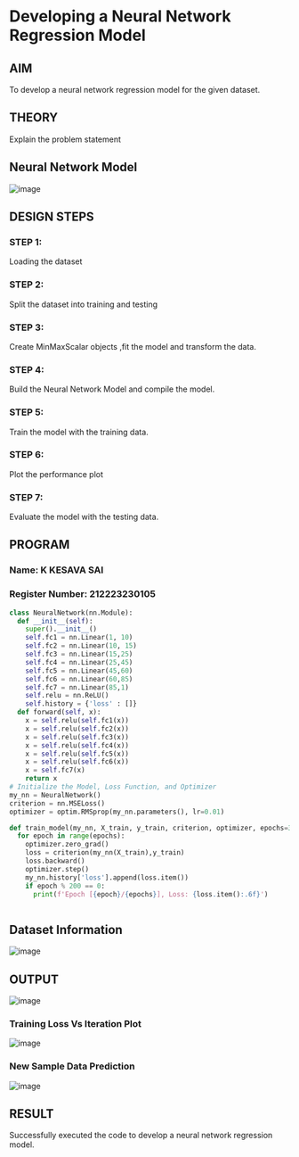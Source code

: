 # Developing a Neural Network Regression Model

## AIM

To develop a neural network regression model for the given dataset.

## THEORY

Explain the problem statement

## Neural Network Model

![image](https://github.com/user-attachments/assets/30d42013-4d6c-4b87-bdbd-05e5e97ca08f)


## DESIGN STEPS

### STEP 1:

Loading the dataset

### STEP 2:

Split the dataset into training and testing

### STEP 3:

Create MinMaxScalar objects ,fit the model and transform the data.

### STEP 4:

Build the Neural Network Model and compile the model.

### STEP 5:

Train the model with the training data.

### STEP 6:

Plot the performance plot

### STEP 7:

Evaluate the model with the testing data.

## PROGRAM
### Name: K KESAVA SAI
### Register Number: 212223230105
```python
class NeuralNetwork(nn.Module):
  def __init__(self):
    super().__init__()
    self.fc1 = nn.Linear(1, 10)
    self.fc2 = nn.Linear(10, 15)
    self.fc3 = nn.Linear(15,25)
    self.fc4 = nn.Linear(25,45)
    self.fc5 = nn.Linear(45,60)
    self.fc6 = nn.Linear(60,85)
    self.fc7 = nn.Linear(85,1)
    self.relu = nn.ReLU()
    self.history = {'loss' : []}
  def forward(self, x):
    x = self.relu(self.fc1(x))
    x = self.relu(self.fc2(x))
    x = self.relu(self.fc3(x))
    x = self.relu(self.fc4(x))
    x = self.relu(self.fc5(x))
    x = self.relu(self.fc6(x))
    x = self.fc7(x)
    return x
# Initialize the Model, Loss Function, and Optimizer
my_nn = NeuralNetwork()
criterion = nn.MSELoss()
optimizer = optim.RMSprop(my_nn.parameters(), lr=0.01)

def train_model(my_nn, X_train, y_train, criterion, optimizer, epochs=3000):
  for epoch in range(epochs):
    optimizer.zero_grad()
    loss = criterion(my_nn(X_train),y_train)
    loss.backward()
    optimizer.step()
    my_nn.history['loss'].append(loss.item())
    if epoch % 200 == 0:
      print(f'Epoch [{epoch}/{epochs}], Loss: {loss.item():.6f}')



```
## Dataset Information

![image](https://github.com/user-attachments/assets/3721fa1b-c030-4e3e-831a-8469d1d2902f)


## OUTPUT
![image](https://github.com/user-attachments/assets/6907b439-0faa-4553-be83-62e94deafd63)

### Training Loss Vs Iteration Plot

![image](https://github.com/user-attachments/assets/20e68fac-3771-4d32-9ada-163a25ddb39f)



### New Sample Data Prediction

![image](https://github.com/user-attachments/assets/20975970-9d0b-429a-97d1-e64441f1e3e7)



## RESULT

Successfully executed the code to develop a neural network regression model.
